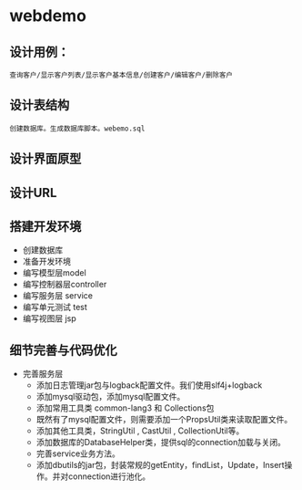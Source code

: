 # webdemo
## 设计用例：
    查询客户/显示客户列表/显示客户基本信息/创建客户/编辑客户/删除客户
## 设计表结构
    创建数据库。生成数据库脚本。webemo.sql
## 设计界面原型
## 设计URL

## 搭建开发环境
+ 创建数据库
+ 准备开发环境
+ 编写模型层model
+ 编写控制器层controller
+ 编写服务层 service
+ 编写单元测试 test
+ 编写视图层 jsp

## 细节完善与代码优化
+ 完善服务层
    + 添加日志管理jar包与logback配置文件。我们使用slf4j+logback
    + 添加mysql驱动包，添加mysql配置文件。
    + 添加常用工具类 common-lang3 和 Collections包
    + 既然有了mysql配置文件，则需要添加一个PropsUtil类来读取配置文件。
    + 添加其他工具类，StringUtil , CastUtil , CollectionUtil等。
    + 添加数据库的DatabaseHelper类，提供sql的connection加载与关闭。
    + 完善service业务方法。
    + 添加dbutils的jar包，封装常规的getEntity，findList，Update，Insert操作。并对connection进行池化。
